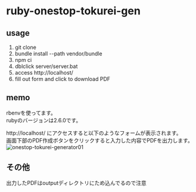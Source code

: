 # ruby-onestop-tokurei-gen

## usage
1. git clone
2. bundle install --path vendor/bundle
3. npm ci
4. dblclick server/server.bat
5. access http://localhost/
6. fill out form and click to download PDF

## memo
rbenvを使ってます。  
rubyのバージョンは2.6.0です。  
  
http://localhost/ にアクセスすると以下のようなフォームが表示されます。  
画面下部のPDF作成ボタンをクリックすると入力した内容でPDFを出力します。  
![onestop-tokurei-generator01](https://user-images.githubusercontent.com/48991931/71813986-7995c780-30be-11ea-8308-95e8893ead6e.png)

## その他
出力したPDFはoutputディレクトリにため込んでるので注意

